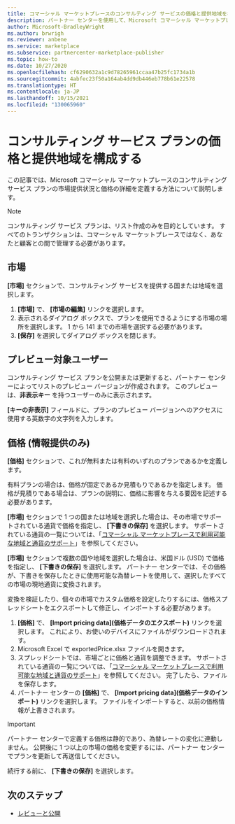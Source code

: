 ```yaml
---
title: コマーシャル マーケットプレースのコンサルティング サービスの価格と提供地域を構成する
description: パートナー センターを使用して、Microsoft コマーシャル マーケットプレースのコンサルティング サービス プランの、価格の詳細と提供地域を構成します。
author: Microsoft-BradleyWright
ms.author: brwrigh
ms.reviewer: anbene
ms.service: marketplace
ms.subservice: partnercenter-marketplace-publisher
ms.topic: how-to
ms.date: 10/27/2020
ms.openlocfilehash: cf6290632a1c9d78265961ccaa47b25fc1734a1b
ms.sourcegitcommit: 4abfec23f50a164ab4dd9db446eb778b61e22578
ms.translationtype: HT
ms.contentlocale: ja-JP
ms.lasthandoff: 10/15/2021
ms.locfileid: "130065960"
---
```

# <a name="configure-consulting-service-offer-pricing-and-availability"></a>コンサルティング サービス プランの価格と提供地域を構成する

この記事では、Microsoft コマーシャル マーケットプレースのコンサルティング サービス プランの市場提供状況と価格の詳細を定義する方法について説明します。

> [!NOTE]
> コンサルティング サービス プランは、リスト作成のみを目的としています。 すべてのトランザクションは、コマーシャル マーケットプレースではなく、あなたと顧客との間で管理する必要があります。

## <a name="markets"></a>市場

**[市場]** セクションで、コンサルティング サービスを提供する国または地域を選択します。

1. **[市場]** で、 **[市場の編集]** リンクを選択します。
2. 表示されるダイアログ ボックスで、プランを使用できるようにする市場の場所を選択します。 1 から 141 までの市場を選択する必要があります。
3. **[保存]** を選択してダイアログ ボックスを閉じます。

## <a name="preview-audience"></a>プレビュー対象ユーザー

コンサルティング サービス プランを公開または更新すると、パートナー センターによってリストのプレビュー バージョンが作成されます。 このプレビューは、**非表示キー** を持つユーザーのみに表示されます。

**[キーの非表示]** フィールドに、プランのプレビュー バージョンへのアクセスに使用する英数字の文字列を入力します。

## <a name="pricing-informational-only"></a>価格 (情報提供のみ)

**[価格]** セクションで、これが無料または有料のいずれのプランであるかを定義します。

有料プランの場合は、価格が固定であるか見積もりであるかを指定します。 価格が見積りである場合は、プランの説明に、価格に影響を与える要因を記述する必要があります。

**[市場]** セクションで 1 つの国または地域を選択した場合は、その市場でサポートされている通貨で価格を指定し、 **[下書きの保存]** を選択します。 サポートされている通貨の一覧については、「[コマーシャル マーケットプレースで利用可能な地域と通貨のサポート](./marketplace-geo-availability-currencies.md)」を参照してください。

**[市場]** セクションで複数の国や地域を選択した場合は、米国ドル (USD) で価格を指定し、 **[下書きの保存]** を選択します。 パートナー センターでは、その価格が、下書きを保存したときに使用可能な為替レートを使用して、選択したすべての市場の現地通貨に変換されます。

変換を検証したり、個々の市場でカスタム価格を設定したりするには、価格スプレッドシートをエクスポートして修正し、インポートする必要があります。

1. **[価格]** で、 **[Import pricing data]\(価格データのエクスポート\)** リンクを選択します。 これにより、お使いのデバイスにファイルがダウンロードされます。
1. Microsoft Excel で exportedPrice.xlsx ファイルを開きます。
1. スプレッドシートでは、市場ごとに価格と通貨を調整できます。 サポートされている通貨の一覧については、「[コマーシャル マーケットプレースで利用可能な地域と通貨のサポート](./marketplace-geo-availability-currencies.md)」を参照してください。 完了したら、ファイルを保存します。
1. パートナー センターの **[価格]** で、 **[Import pricing data]\(価格データのインポート\)** リンクを選択します。 ファイルをインポートすると、以前の価格情報が上書きされます。

> [!IMPORTANT]
> パートナー センターで定義する価格は静的であり、為替レートの変化に連動しません。 公開後に 1 つ以上の市場の価格を変更するには、パートナー センターでプランを更新して再送信してください。

続行する前に、 **[下書きの保存]** を選択します。

## <a name="next-steps"></a>次のステップ

* [レビューと公開](review-publish-offer.md)

